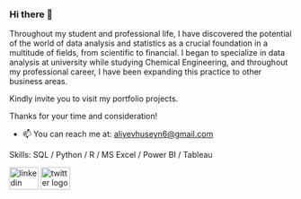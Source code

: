 ### Hi there 👋

Throughout my student and professional life, I have discovered the potential of the world of data analysis and statistics as a crucial foundation in a multitude of fields, from scientific to financial. I began to specialize in data analysis at university while studying Chemical Engineering, and throughout my professional career, I have been expanding this practice to other business areas.

Kindly invite you to visit my portfolio projects. 

Thanks for your time and consideration!

- 📫 You can reach me at: [aliyevhuseyn6@gmail.com](mailto:aliyevhuseyn6@gmail.com)


Skills: SQL / Python / R / MS Excel / Power BI / Tableau



[<img src="https://raw.githubusercontent.com/maurodesouza/profile-readme-generator/master/src/assets/icons/social/linkedin/default.svg" width="52" height="40" alt="linkedin logo"  />](https://www.linkedin.com/in/huseyn-aliyevv/) 
[<img src="https://raw.githubusercontent.com/maurodesouza/profile-readme-generator/master/src/assets/icons/social/twitter/default.svg" width="52" height="40" alt="twitter logo"  />](https://twitter.com/huseyn_alii) 




